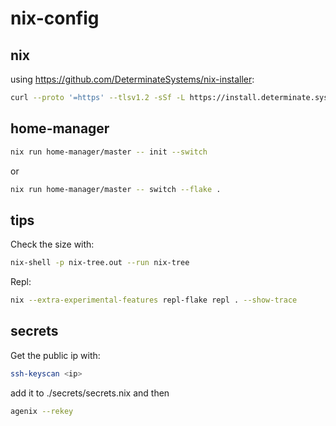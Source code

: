 # nix-config

## nix
using https://github.com/DeterminateSystems/nix-installer:
```bash
curl --proto '=https' --tlsv1.2 -sSf -L https://install.determinate.systems/nix | sh -s -- install
```

## home-manager
```bash
nix run home-manager/master -- init --switch
```
or
```bash
nix run home-manager/master -- switch --flake .
```


## tips
Check the size with: 
```bash
nix-shell -p nix-tree.out --run nix-tree
```

Repl:
```bash
nix --extra-experimental-features repl-flake repl . --show-trace
```

## secrets
Get the public ip with:
```bash
ssh-keyscan <ip>
```
add it to ./secrets/secrets.nix and then
```bash
agenix --rekey
```
